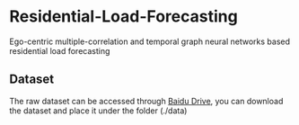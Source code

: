 # Residential-Load-Forecasting
Ego-centric multiple-correlation and temporal graph neural networks based residential load forecasting

## Dataset
The raw dataset can be accessed through [Baidu Drive](https://pan.baidu.com/s/1LdgmkRnxQYK8PIU5gIGFcA?pwd=9vf8 ), you can download the dataset and place it under the folder (./data)
